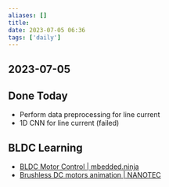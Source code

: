 ```yaml
---
aliases: []
title: 
date: 2023-07-05 06:36
tags: ['daily']
---
```


## 2023-07-05

## Done Today
- Perform data preprocessing for line current 
- 1D CNN for line current (failed)



## BLDC Learning

* [BLDC Motor Control | mbedded.ninja](https://blog.mbedded.ninja/electronics/circuit-design/bldc-motor-control/)
* [Brushless DC motors animation | NANOTEC](https://en.nanotec.com/knowledge-base/brushless-dc-motors-animation)